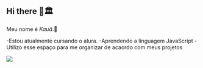 ## Hi there 👋🏛️

Meu nome é  _Kauã_.🥇

-Estou atualmente cursando o alura.
-Aprendendo a linguagem JavaScript
-Utilizo esse espaço para me organizar de acaordo com meus projetos

![](https://media1.tenor.com/m/aPgTU-Z9j1MAAAAd/funny-dogs-cute.gif)
